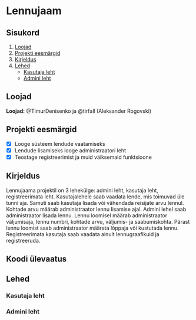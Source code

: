 # Lennujaam
## Sisukord
1. [Loojad](https://github.com/tirfall/lennujaam/tree/main?tab=readme-ov-file#loojad)
2. [Projekti eesmärgid](https://github.com/tirfall/lennujaam/tree/main?tab=readme-ov-file#Projekti-eesmärgid)
3. [Kirjeldus](https://github.com/tirfall/lennujaam/tree/main?tab=readme-ov-file#Kirjeldus)
4. [Lehed](https://github.com/tirfall/lennujaam/tree/main?tab=readme-ov-file#lehed)
   - [Kasutaja leht](https://github.com/tirfall/lennujaam/tree/main?tab=readme-ov-file#kasutaja-leht)
   - [Admini leht](https://github.com/tirfall/lennujaam/tree/main?tab=readme-ov-file#admini-leht)

## Loojad
**Loojad:** @TimurDenisenko ja @tirfall (Aleksander Rogovski) 

## Projekti eesmärgid
- [x] Looge süsteem lendude vaatamiseks
- [x] Lendude lisamiseks looge administraatori leht
- [x] Teostage registreerimist ja muid väiksemaid funktsioone
## Kirjeldus
Lennujaama projektil on 3 lehekülge: admini leht, kasutaja leht, registreerimata leht. 
Kasutajalehele saab vaadata lende, mis toimuvad üle tunni aja. Samuti saab kasutaja lisada või vähendada reisijate arvu lennul. Kohtade arvu määrab administraator lennu lisamise ajal. 
Admini lehel saab administraator lisada lennu. Lennu loomisel määrab administraator väljumisaja, lennu numbri, kohtade arvu, väljumis- ja saabumiskohta. Pärast lennu loomist saab administraator määrata lõppaja või kustutada lennu.
Registreerimata kasutaja saab vaadata ainult lennugraafikuid ja registreeruda.
## Koodi ülevaatus

## Lehed

### Kasutaja leht

### Admini leht
